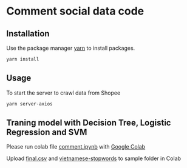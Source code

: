 # Comment social data code

## Installation

Use the package manager [yarn](https://classic.yarnpkg.com/lang/en/docs/install/#windows-stable/) to install packages.

```bash
yarn install
```

## Usage
To start the server to crawl data from Shopee
```bash
yarn server-axios
```

## Traning model with Decision Tree, Logistic Regression and SVM

Please run colab file [comment.ipynb](https://github.com/sonlam137216/comment-social-data/blob/main/comment.ipynb/) with [Google Colab](https://colab.research.google.com/)

Upload [final.csv](https://github.com/sonlam137216/comment-social-data/blob/main/final.csv) and [vietnamese-stopwords](https://github.com/sonlam137216/comment-social-data/blob/main/vietnamese-stopwords.txt) to sample folder in Colab
